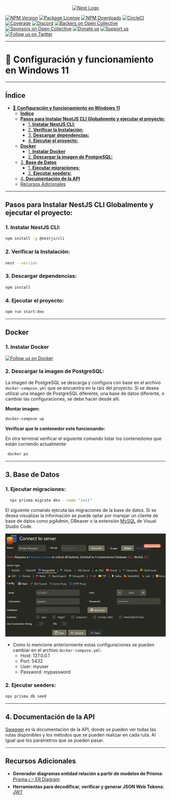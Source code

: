 <p align="center">
  <a href="http://nestjs.com/" target="blank"><img src="https://nestjs.com/img/logo-small.svg" width="120" alt="Nest Logo" /></a>
</p>

[circleci-image]: https://img.shields.io/circleci/build/github/nestjs/nest/master?token=abc123def456
[circleci-url]: https://circleci.com/gh/nestjs/nest

<a href="https://www.npmjs.com/~nestjscore" target="_blank"><img src="https://img.shields.io/npm/v/@nestjs/core.svg" alt="NPM Version" /></a>
<a href="https://www.npmjs.com/~nestjscore" target="_blank"><img src="https://img.shields.io/npm/l/@nestjs/core.svg" alt="Package License" /></a>
<a href="https://www.npmjs.com/~nestjscore" target="_blank"><img src="https://img.shields.io/npm/dm/@nestjs/common.svg" alt="NPM Downloads" /></a>
<a href="https://circleci.com/gh/nestjs/nest" target="_blank"><img src="https://img.shields.io/circleci/build/github/nestjs/nest/master" alt="CircleCI" /></a>
<a href="https://coveralls.io/github/nestjs/nest?branch=master" target="_blank"><img src="https://coveralls.io/repos/github/nestjs/nest/badge.svg?branch=master#9" alt="Coverage" /></a>
<a href="https://discord.gg/G7Qnnhy" target="_blank"><img src="https://img.shields.io/badge/discord-online-brightgreen.svg" alt="Discord"/></a>
<a href="https://opencollective.com/nest#backer" target="_blank"><img src="https://opencollective.com/nest/backers/badge.svg" alt="Backers on Open Collective" /></a>
<a href="https://opencollective.com/nest#sponsor" target="_blank"><img src="https://opencollective.com/nest/sponsors/badge.svg" alt="Sponsors on Open Collective" /></a>
  <a href="https://paypal.me/kamilmysliwiec" target="_blank"><img src="https://img.shields.io/badge/Donate-PayPal-ff3f59.svg" alt="Donate us"/></a>
    <a href="https://opencollective.com/nest#sponsor"  target="_blank"><img src="https://img.shields.io/badge/Support%20us-Open%20Collective-41B883.svg" alt="Support us"></a>
  <a href="https://twitter.com/nestframework" target="_blank"><img src="https://img.shields.io/twitter/follow/nestframework.svg?style=social&label=Follow" alt="Follow us on Twitter"></a>
</p>

---

# 🚀 **Configuración y funcionamiento en Windows 11**

---

## **Índice**

- [🚀 **Configuración y funcionamiento en Windows 11**](#-configuración-y-funcionamiento-en-windows-11)
  - [**Índice**](#índice)
  - [**Pasos para Instalar NestJS CLI Globalmente y ejecutar el proyecto:**](#pasos-para-instalar-nestjs-cli-globalmente-y-ejecutar-el-proyecto)
    - [1. **Instalar NestJS CLI:**](#1-instalar-nestjs-cli)
    - [2. **Verificar la Instalación:**](#2-verificar-la-instalación)
    - [3. **Descargar dependencias:**](#3-descargar-dependencias)
    - [4. **Ejecutar el proyecto:**](#4-ejecutar-el-proyecto)
  - [**Docker**](#docker)
    - [1. **Instalar Docker**](#1-instalar-docker)
    - [2. **Descargar la imagen de PostgreSQL:**](#2-descargar-la-imagen-de-postgresql)
  - [3. **Base de Datos**](#3-base-de-datos)
    - [1. **Ejecutar migraciones:**](#1-ejecutar-migraciones)
    - [2. **Ejecutar seeders:**](#2-ejecutar-seeders)
  - [4. **Documentación de la API**](#4-documentación-de-la-api)
  - [Recursos Adicionales](#recursos-adicionales)

---

## **Pasos para Instalar NestJS CLI Globalmente y ejecutar el proyecto:**
### 1. **Instalar NestJS CLI:**
   ```bash
   npm install -g @nestjs/cli
   ```
### 2. **Verificar la Instalación:**
   ```bash
   nest --version
   ```

### 3. **Descargar dependencias:**
   ```bash
   npm install
   ```

### 4. **Ejecutar el proyecto:**
   ```bash
   npm run start:dev
   ```

---

## **Docker**
### 1. **Instalar Docker**
<a href="https://www.docker.com/" target="_blank"><img src="https://1000marcas.net/wp-content/uploads/2021/05/Docker-Logo-2013.png" alt="Follow us on Docker" style="width: 100px;"></a>

### 2. **Descargar la imagen de PostgreSQL:**
La imagen de PostgreSQL se descarga y configura con base en el archivo `docker-compose.yml` que se encuentra en la raíz del proyecto. Si se desea utilizar una imagen de PostgreSQL diferente, una base de datos diferente, o cambiar las configuraciones, se debe hacer desde allí.
  
  **Montar imagen:**
   ```bash
   docker-compose up
   ```

  **Verificar que le contenedor este funcionando:**
  
  En otra terminal verificar el siguiente comando listar los contenedores que están corriendo actualmente:
  ```bash
   docker ps
   ```

---

## 3. **Base de Datos**
### 1. **Ejecutar migraciones:**

 ```bash
   npx prisma migrate dev --name "init"
  ```

El siguiente comando ejecuta las migraciones de la base de datos. Si se desea visualizar la información se puede optar por manejar un cliente de base de datos como pgAdmin, DBeaver o la extensión [MySQL](https://marketplace.visualstudio.com/items?itemName=cweijan.vscode-mysql-client2) de Visual Studio Code.

![alt text](readme_img/1.image.png)

- Como lo mencione anteriormente estas configuraciones se pueden cambiar en el archivo `docker-compose.yml`:
  - Host: 127.0.0.1
  - Port: 5432
  - User: myuser
  - Password: mypassword

### 2. **Ejecutar seeders:**

  ```bash
  npx prisma db seed
  ```
---

## 4. **Documentación de la API**
[Swagger](http://localhost:3000/api) es la documentación de la API, donde se pueden ver todas las rutas disponibles y los métodos que se pueden realizar en cada ruta. Al igual que los parámetros que se pueden pasar.

---

## Recursos Adicionales

- **Generador diagramas entidad relación a partir de modelos de Prisma:** [Prisma 👉 ER Diagram](https://prisma-erd.simonknott.de/)
- **Herramientas para decodificar, verificar y generar JSON Web Tokens:** [JWT](https://jwt.io/)
